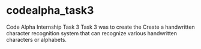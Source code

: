 # codealpha_task3
Code Alpha Internship Task 3
Task 3 was to create the Create a handwritten character recognition system that can recognize various handwritten characters or alphabets. 
